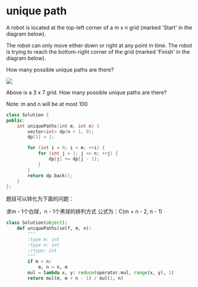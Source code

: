 # unique path

A robot is located at the top-left corner of a m x n grid (marked 'Start' in the diagram below).

The robot can only move either down or right at any point in time. The robot is trying to reach the bottom-right corner of the grid (marked 'Finish' in the diagram below).

How many possible unique paths are there?

![](https://leetcode.com/static/images/problemset/robot_maze.png)

Above is a 3 x 7 grid. How many possible unique paths are there?

Note: m and n will be at most 100

```c++
class Solution {
public:
    int uniquePaths(int m, int n) {
        vector<int> dp(n + 1, 0);
        dp[1] = 1;

        for (int i = 0; i < m; ++i) {
            for (int j = 1; j <= n; ++j) {
                dp[j] += dp[j - 1];
            }
        }
        return dp.back();
    }
};
```

题目可以转化为下面的问题：

求m - 1个白球，n - 1个黑球的排列方式
公式为：C(m + n - 2, n - 1)

```python
class Solution(object):
    def uniquePaths(self, m, n):
        """
        :type m: int
        :type n: int
        :rtype: int
        """
        if m < n:
            m, n = n, m
        mul = lambda x, y: reduce(operator.mul, range(x, y), 1)
        return mul(m, m + n - 1) / mul(1, n)
```
